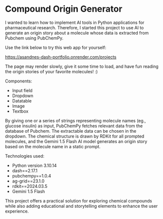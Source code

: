 # Compound Origin Generator

I wanted to learn how to implement AI tools in Python applications for pharmaceutical research.
Therefore, I started this project to use AI to generate an origin story about a molecule whose data is extracted from Pubchem using PubChemPy.

Use the link below to try this web app for yourself:

https://asandnes-dash-portfolio.onrender.com/projects

The page may render slowly, give it some time to load, and have fun reading the origin stories of your favorite molecules! :)


Components:
- Input field
- Dropdown
- Datatable
- Image
- Textbox

By giving one or a series of strings representing molecule names (eg., glucose insulin) as input, PubChemPy fetches relevant data from the database of Pubchem. The extractable data can be chosen in the dropdown.
The chemical structure is drawn by RDKit for all prompted molecules, and the Gemini 1.5 Flash AI model generates an origin story based on the molecule name in a static prompt.

Technologies used:

- Python version 3.10.14
- dash==2.17.1
- pubchempy==1.0.4
- ag-grid==23.1.0
- rdkit==2024.03.5
- Gemini 1.5 Flash

This project offers a practical solution for exploring chemical compounds while also adding educational and storytelling elements to enhance the user experience.


